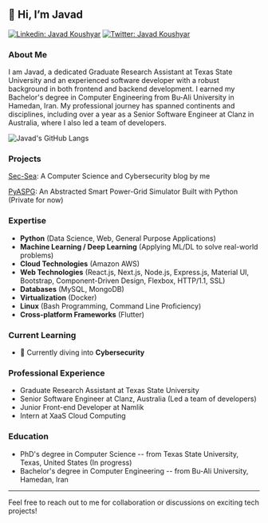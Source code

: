 [comment]:![images](https://user-images.githubusercontent.com/93967783/147612772-c380d1c6-698e-4d4c-8fbb-fd5ee6a9e89a.jpeg);

## 👋 Hi, I’m Javad
[![Linkedin: Javad Koushyar ](https://img.shields.io/badge/-Javad%20Koushyar-blue?style=flat-square&logo=Linkedin&logoColor=white&link=https://www.linkedin.com/in/javad-mokhtari/)](https://www.linkedin.com/in/javad-mokhtari/)
[![Twitter: Javad Koushyar](https://img.shields.io/twitter/follow/KoushyarAcademy?style=social)](https://twitter.com/KoushyarAcademy)
### About Me
I am Javad, a dedicated Graduate Research Assistant at Texas State University and an experienced software developer with a robust background in both frontend and backend development. I earned my Bachelor's degree in Computer Engineering from Bu-Ali University in Hamedan, Iran. My professional journey has spanned continents and disciplines, including over a year as a Senior Software Engineer at Clanz in Australia, where I also led a team of developers.

![Javad's GitHub Langs](https://github-readme-stats.vercel.app/api/top-langs/?username=j0m0k0&layout=compact&theme=radical)


### Projects
[Sec-Sea](https://github.com/j0m0k0/j0m0k0.github.io): A Computer Science and Cybersecurity blog by me

[PyASPG](https://github.com/j0m0k0/PyASPG): An Abstracted Smart Power-Grid Simulator Built with Python (Private for now)

### Expertise
- **Python** (Data Science, Web, General Purpose Applications)
- **Machine Learning / Deep Learning** (Applying ML/DL to solve real-world problems)
- **Cloud Technologies** (Amazon AWS)
- **Web Technologies** (React.js, Next.js, Node.js, Express.js, Material UI, Bootstrap, Component-Driven Design, Flexbox, HTTP/1.1, SSL)
- **Databases** (MySQL, MongoDB)
- **Virtualization** (Docker)
- **Linux** (Bash Programming, Command Line Proficiency)
- **Cross-platform Frameworks** (Flutter)

### Current Learning
- 🌱 Currently diving into **Cybersecurity**

### Professional Experience
- Graduate Research Assistant at Texas State University
- Senior Software Engineer at Clanz, Australia (Led a team of developers)
- Junior Front-end Developer at Namlik
- Intern at XaaS Cloud Computing

### Education
- PhD's degree in Computer Science -- from Texas State University, Texas, United States (In progress)
- Bachelor's degree in Computer Engineering -- from Bu-Ali University, Hamedan, Iran

---

Feel free to reach out to me for collaboration or discussions on exciting tech projects!
